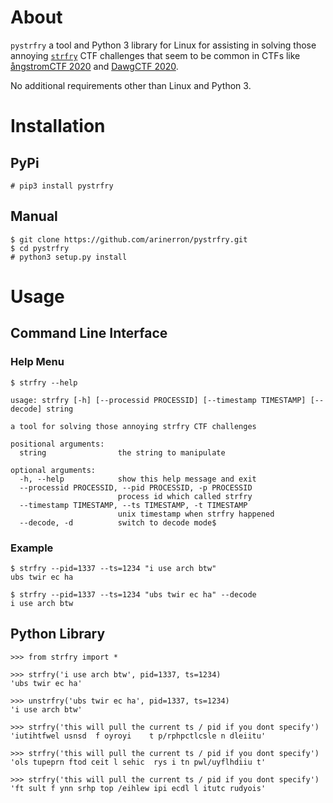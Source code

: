 # About

`pystrfry` a tool and Python 3 library for Linux for assisting in solving those annoying [`strfry`](http://man7.org/linux/man-pages/man3/strfry.3.html) CTF challenges that seem to be common in CTFs like [ångstromCTF 2020](https://2020.angstromctf.com/) and [DawgCTF 2020](https://umbccd.io/).

No additional requirements other than Linux and Python 3.

# Installation

## PyPi

```
# pip3 install pystrfry
```

## Manual

```
$ git clone https://github.com/arinerron/pystrfry.git
$ cd pystrfry
# python3 setup.py install
```

# Usage

## Command Line Interface

### Help Menu

```
$ strfry --help

usage: strfry [-h] [--processid PROCESSID] [--timestamp TIMESTAMP] [--decode] string

a tool for solving those annoying strfry CTF challenges

positional arguments:
  string                the string to manipulate

optional arguments:
  -h, --help            show this help message and exit
  --processid PROCESSID, --pid PROCESSID, -p PROCESSID
                        process id which called strfry
  --timestamp TIMESTAMP, --ts TIMESTAMP, -t TIMESTAMP
                        unix timestamp when strfry happened
  --decode, -d          switch to decode mode$
```

### Example

```
$ strfry --pid=1337 --ts=1234 "i use arch btw"
ubs twir ec ha

$ strfry --pid=1337 --ts=1234 "ubs twir ec ha" --decode
i use arch btw
```

## Python Library

```
>>> from strfry import *

>>> strfry('i use arch btw', pid=1337, ts=1234)
'ubs twir ec ha'

>>> unstrfry('ubs twir ec ha', pid=1337, ts=1234)
'i use arch btw'

>>> strfry('this will pull the current ts / pid if you dont specify')
'iutihtfwel usnsd  f oyroyi    t p/rphpctlcsle n dleiitu'

>>> strfry('this will pull the current ts / pid if you dont specify')
'ols tupeprn ftod ceit l sehic  rys i tn pwl/uyflhdiiu t'

>>> strfry('this will pull the current ts / pid if you dont specify')
'ft sult f ynn srhp top /eihlew ipi ecdl l itutc rudyois'
```
